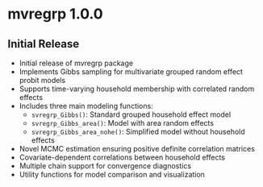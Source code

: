 # mvregrp 1.0.0

## Initial Release

* Initial release of mvregrp package
* Implements Gibbs sampling for multivariate grouped random effect probit models
* Supports time-varying household membership with correlated random effects
* Includes three main modeling functions:
  - `svregrp_Gibbs()`: Standard grouped household effect model
  - `svregrp_Gibbs_area()`: Model with area random effects
  - `svregrp_Gibbs_area_nohe()`: Simplified model without household effects
* Novel MCMC estimation ensuring positive definite correlation matrices
* Covariate-dependent correlations between household effects
* Multiple chain support for convergence diagnostics
* Utility functions for model comparison and visualization